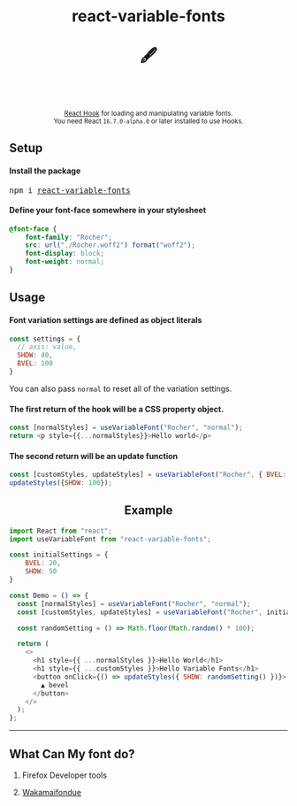 <div align="center">
  <h1>
    react-variable-fonts
    <br/>
    <br/>
    🖋️
    <br/>
    <br/>
  </h1>
  <br/>
  <sup>
    <a href="https://reactjs.org/docs/hooks-intro.html">React Hook</a> for loading and manipulating variable fonts.</em>
    <br/>
    You need React <code>16.7.0-alpha.0</code> or later installed to use Hooks.
  </sup>
</div>

## Setup
#### Install the package
<pre>npm i <a href="https://www.npmjs.com/package/react-variable-fonts">react-variable-fonts</a></pre>

#### Define your font-face somewhere in your stylesheet
```css
@font-face {
    font-family: "Rocher";
    src: url("./Rocher.woff2") format("woff2");
    font-display: block;
    font-weight: normal;
}
```


## Usage
#### Font variation settings are defined as object literals
```javascript
const settings = {
  // axis: value,
  SHDW: 40,
  BVEL: 100
}
```
You can also pass `normal` to reset all of the variation settings.

#### The first return of the hook will be a CSS property object.
```javascript
const [normalStyles] = useVariableFont("Rocher", "normal");
return <p style={{...normalStyles}}>Hello world</p>
```

#### The second return will be an update function
```javascript
const [customStyles, updateStyles] = useVariableFont("Rocher", { BVEL: 10 });
updateStyles({SHDW: 100});
```

<h2 align="center">Example</h2>

```javascript
import React from "react";
import useVariableFont from "react-variable-fonts";

const initialSettings = {
    BVEL: 20,
    SHDW: 50
}

const Demo = () => {
  const [normalStyles] = useVariableFont("Rocher", "normal");
  const [customStyles, updateStyles] = useVariableFont("Rocher", initialSettings);

  const randomSetting = () => Math.floor(Math.random() * 100);

  return (
    <>
      <h1 style={{ ...normalStyles }}>Hello World</h1>
      <h1 style={{ ...customStyles }}>Hello Variable Fonts</h1>
      <button onClick={() => updateStyles({ SHDW: randomSetting() })}>
        ▲ bevel
      </button>
    </>
  );
};
```
___
## What Can My font do?

1. Firefox Developer tools 

1. [Wakamaifondue](https://wakamaifondue.com/)

